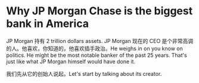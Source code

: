 # Why JP Morgan Chase is the biggest bank in America

JP Morgan 持有 2 trillion dollars assets. JP Morgan 现在的 CEO 是个非常高调的人。他喜欢，你知道的，他喜欢插手政治。He weighs in on you know on politics. He might be the most notable banker of the past 25 years. That's just like what  JP Morgan himself would have done it. 

我们先从它的创始人说起。Let's start by talking about its creator. 